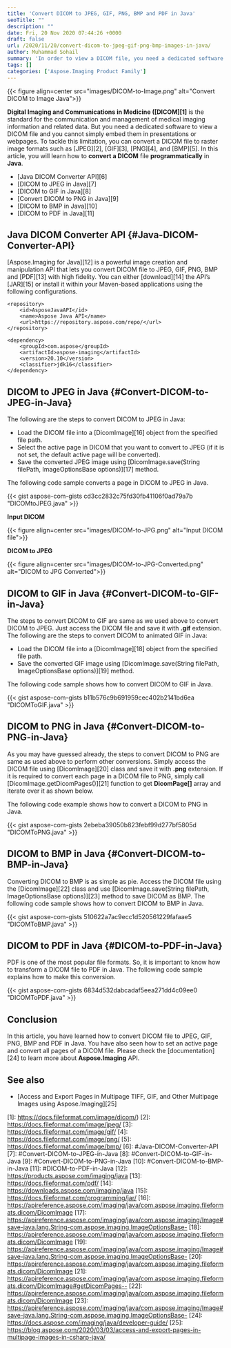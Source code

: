 ```yaml
---
title: 'Convert DICOM to JPEG, GIF, PNG, BMP and PDF in Java'
seoTitle: ""
description: ""
date: Fri, 20 Nov 2020 07:44:26 +0000
draft: false
url: /2020/11/20/convert-dicom-to-jpeg-gif-png-bmp-images-in-java/
author: Muhammad Sohail
summary: 'In order to view a DICOM file, you need a dedicated software and you cannot simply embed them in presentations or webpages. To tackle this limitation, you can convert a DICOM file to raster image formats such as JPEG, GIF, PNG, and BMP. In this article, you will learn how to **convert a DICOM** file **programmatically** in **Java**.'
tags: []
categories: ['Aspose.Imaging Product Family']
---
```




{{< figure align=center src="images/DICOM-to-Image.png" alt="Convert DICOM to Image Java">}}


**Digital Imaging and Communications in Medicine ([DICOM][1]** is the standard for the communication and management of medical imaging information and related data. But you need a dedicated software to view a DICOM file and you cannot simply embed them in presentations or webpages. To tackle this limitation, you can convert a DICOM file to raster image formats such as [JPEG][2], [GIF][3], [PNG][4], and [BMP][5]. In this article, you will learn how to **convert a DICOM** file **programmatically** in **Java**.

*   [Java DICOM Converter API][6]
*   [DICOM to JPEG in Java][7]
*   [DICOM to GIF in Java][8]
*   [Convert DICOM to PNG in Java][9]
*   [DICOM to BMP in Java][10]
*   [DICOM to PDF in Java][11]

## Java DICOM Converter API {#Java-DICOM-Converter-API}

[Aspose.Imaging for Java][12] is a powerful image creation and manipulation API that lets you convert DICOM file to JPEG, GIF, PNG, BMP and [PDF][13] with high fidelity. You can either [download][14] the API’s [JAR][15] or install it within your Maven-based applications using the following configurations.

```
<repository>
    <id>AsposeJavaAPI</id>
    <name>Aspose Java API</name>
    <url>https://repository.aspose.com/repo/</url>
</repository>
```
```
<dependency>
    <groupId>com.aspose</groupId>
    <artifactId>aspose-imaging</artifactId>
    <version>20.10</version>
    <classifier>jdk16</classifier>
</dependency>
```

## DICOM to JPEG in Java {#Convert-DICOM-to-JPEG-in-Java}

The following are the steps to convert DICOM to JPEG in Java:

*   Load the DICOM file into a [DicomImage][16] object from the specified file path.
*   Select the active page in DICOM that you want to convert to JPEG (if it is not set, the default active page will be converted).
*   Save the converted JPEG image using [DicomImage.save(String filePath, ImageOptionsBase options)][17] method.

The following code sample converts a page in DICOM to JPEG in Java.

{{< gist aspose-com-gists cd3cc2832c75fd30fb41106f0ad79a7b "DICOMtoJPEG.java" >}}

**Input DICOM**



{{< figure align=center src="images/DICOM-to-JPG.png" alt="Input DICOM file">}}


**DICOM to JPEG**



{{< figure align=center src="images/DICOM-to-JPG-Converted.png" alt="DICOM to JPG Converted">}}


## DICOM to GIF in Java {#Convert-DICOM-to-GIF-in-Java}

The steps to convert DICOM to GIF are same as we used above to convert DICOM to JPEG. Just access the DICOM file and save it with **.gif** extension. The following are the steps to convert DICOM to animated GIF in Java:

*   Load the DICOM file into a [DicomImage][18] object from the specified file path.
*   Save the converted GIF image using [DicomImage.save(String filePath, ImageOptionsBase options)][19] method.

The following code sample shows how to convert DICOM to GIF in Java.

{{< gist aspose-com-gists b11b576c9b691959cec402b2141bd6ea "DICOMToGIF.java" >}}

## DICOM to PNG in Java {#Convert-DICOM-to-PNG-in-Java}

As you may have guessed already, the steps to convert DICOM to PNG are same as used above to perform other conversions. Simply access the DICOM file using [DicomImage][20] class and save it with **.png** extension. If it is required to convert each page in a DICOM file to PNG, simply call [DicomImage.getDicomPages()][21] function to get **DicomPage\[\]** array and iterate over it as shown below.

The following code example shows how to convert a DICOM to PNG in Java.

{{< gist aspose-com-gists 2ebeba39050b823febf99d277bf5805d "DICOMToPNG.java" >}}

## DICOM to BMP in Java {#Convert-DICOM-to-BMP-in-Java}

Converting DICOM to BMP is as simple as pie. Access the DICOM file using the [DicomImage][22] class and use [DicomImage.save(String filePath, ImageOptionsBase options)][23] method to save DICOM as BMP. The following code sample shows how to convert DICOM to BMP in Java.

{{< gist aspose-com-gists 510622a7ac9ecc1d520561229fafaae5 "DICOMToBMP.java" >}}

## DICOM to PDF in Java {#DICOM-to-PDF-in-Java}

PDF is one of the most popular file formats. So, it is important to know how to transform a DICOM file to PDF in Java. The following code sample explains how to make this conversion.

{{< gist aspose-com-gists 6834d532dabcadaf5eea271dd4c09ee0 "DICOMToPDF.java" >}}

## Conclusion

In this article, you have learned how to convert DICOM file to JPEG, GIF, PNG, BMP and PDF in Java. You have also seen how to set an active page and convert all pages of a DICOM file. Please check the [documentation][24] to learn more about **Aspose.Imaging** API.

## See also

*   [Access and Export Pages in Multipage TIFF, GIF, and Other Multipage Images using Aspose.Imaging][25]




[1]: https://docs.fileformat.com/image/dicom/)
[2]: https://docs.fileformat.com/image/jpeg/
[3]: https://docs.fileformat.com/image/gif/
[4]: https://docs.fileformat.com/image/png/
[5]: https://docs.fileformat.com/image/bmp/
[6]: #Java-DICOM-Converter-API
[7]: #Convert-DICOM-to-JPEG-in-Java
[8]: #Convert-DICOM-to-GIF-in-Java
[9]: #Convert-DICOM-to-PNG-in-Java
[10]: #Convert-DICOM-to-BMP-in-Java
[11]: #DICOM-to-PDF-in-Java
[12]: https://products.aspose.com/imaging/java
[13]: https://docs.fileformat.com/pdf/
[14]: https://downloads.aspose.com/imaging/java
[15]: https://docs.fileformat.com/programming/jar/
[16]: https://apireference.aspose.com/imaging/java/com.aspose.imaging.fileformats.dicom/DicomImage
[17]: https://apireference.aspose.com/imaging/java/com.aspose.imaging/Image#save-java.lang.String-com.aspose.imaging.ImageOptionsBase-
[18]: https://apireference.aspose.com/imaging/java/com.aspose.imaging.fileformats.dicom/DicomImage
[19]: https://apireference.aspose.com/imaging/java/com.aspose.imaging/Image#save-java.lang.String-com.aspose.imaging.ImageOptionsBase-
[20]: https://apireference.aspose.com/imaging/java/com.aspose.imaging.fileformats.dicom/DicomImage
[21]: https://apireference.aspose.com/imaging/java/com.aspose.imaging.fileformats.dicom/DicomImage#getDicomPages--
[22]: https://apireference.aspose.com/imaging/java/com.aspose.imaging.fileformats.dicom/DicomImage
[23]: https://apireference.aspose.com/imaging/java/com.aspose.imaging/Image#save-java.lang.String-com.aspose.imaging.ImageOptionsBase-
[24]: https://docs.aspose.com/imaging/java/developer-guide/
[25]: https://blog.aspose.com/2020/03/03/access-and-export-pages-in-multipage-images-in-csharp-java/





